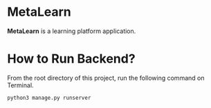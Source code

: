 # MetaLearn

**MetaLearn** is a learning platform application.

# How to Run Backend?

From the root directory of this project, run the following command on Terminal.

```
python3 manage.py runserver
```
